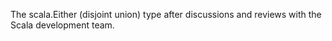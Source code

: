 The scala.Either (disjoint union) type after discussions and reviews with the Scala development team.

